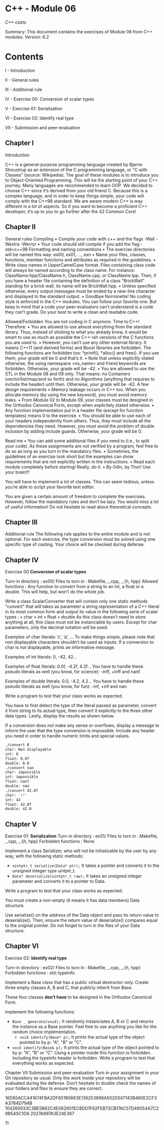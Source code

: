 # C++ - Module 06

_C++ casts_

Summary: This document contains the exercises of Module 06 from C++ modules.
Version: 6.2

# Contents

I - Introduction

II - General rules

III - Additional rule

IV - Exercise 00: Conversion of scalar types

V - Exercise 01: Serialization

VI - Exercise 02: Identify real type

VII - Submission and peer-evaluation

## Chapter I

Introduction

C++ is a general-purpose programming language created by Bjarne Stroustrup as an extension of the C programming language, or "C with Classes" (source: Wikipedia).
The goal of these modules is to introduce you to Object-Oriented Programming.
This will be the starting point of your C++ journey. Many languages are recommended to learn OOP. We decided to choose C++ since it’s derived from your old friend C.
Because this is a complex language, and in order to keep things simple, your code will comply with the C++98 standard.
We are aware modern C++ is way different in a lot of aspects. So if you want to become a proficient C++ developer, it’s up to you to go further after the 42 Common Core!

## Chapter II

General rules
Compiling
• Compile your code with c++ and the flags -Wall -Wextra -Werror
• Your code should still compile if you add the flag -std=c++98 Formatting and naming conventions
• The exercise directories will be named this way: ex00, ex01, ..., exn
• Name your files, classes, functions, member functions and attributes as required in the guidelines.
• Write class names in UpperCamelCase format. Files containing class code will always be named according to the class name. For instance:
ClassName.hpp/ClassName.h, ClassName.cpp, or ClassName.tpp. Then, if you have a header file containing the definition of a class "BrickWall" standing for a brick wall, its name will be BrickWall.hpp.
• Unless specified otherwise, every output messages must be ended by a new-line character and displayed to the standard output.
• Goodbye Norminette! No coding style is enforced in the C++ modules. You can follow your favorite one. But keep in mind that a code your peer-evaluators can’t understand is a code they can’t grade. Do your best to write a clean and readable code.

Allowed/Forbidden
You are not coding in C anymore. Time to C++! Therefore:
• You are allowed to use almost everything from the standard library. Thus, instead
of sticking to what you already know, it would be smart to use as much as possible
the C++-ish versions of the C functions you are used to.
• However, you can’t use any other external library. It means C++11 (and derived
forms) and Boost libraries are forbidden. The following functions are forbidden
too: *printf(), *alloc() and free(). If you use them, your grade will be 0 and
that’s it.
• Note that unless explicitly stated otherwise, the using namespace <ns_name> and friend keywords are forbidden. Otherwise, your grade will be -42.
• You are allowed to use the STL in the Module 08 and 09 only. That means: no Containers (vector/list/map/and so forth) and no Algorithms (anything that
requires to include the <algorithm> header) until then. Otherwise, your grade will be -42.
A few design requirements
• Memory leakage occurs in C++ too. When you allocate memory (by using the new
keyword), you must avoid memory leaks.
• From Module 02 to Module 09, your classes must be designed in the Orthodox
Canonical Form, except when explicitely stated otherwise.
• Any function implementation put in a header file (except for function templates) means 0 to the exercise.
• You should be able to use each of your headers independently from others. Thus, they must include all the dependencies they need. However, you must avoid the problem of double inclusion by adding include guards. Otherwise, your grade will be 0.

Read me
• You can add some additional files if you need to (i.e., to split your code). As these
assignments are not verified by a program, feel free to do so as long as you turn in
the mandatory files.
• Sometimes, the guidelines of an exercise look short but the examples can show
requirements that are not explicitly written in the instructions.
• Read each module completely before starting! Really, do it.
• By Odin, by Thor! Use your brain!!!

You will have to implement a lot of classes. This can seem tedious, unless you’re able to script your favorite text editor.

You are given a certain amount of freedom to complete the exercises. However, follow the mandatory rules and don’t be lazy. You would miss a lot of useful information! Do not hesitate to read about theoretical concepts.

## Chapter III

Additional rule
The following rule applies to the entire module and is not optional.
For each exercise, the type conversion must be solved using one specific type of casting.
Your choice will be checked during defense.

## Chapter IV

Exercise 00
**Conversion of scalar types**

Turn-in directory : ex00/
Files to turn in : Makefile, _.cpp, _.{h, hpp}
Allowed functions : Any function to convert from a string to an int, a float or a double. This will help, but won’t do the whole job.

Write a class ScalarConverter that will contain only one static methods "convert" that will takes as parameter a string representation of a C++ literal in its most common
form and output its value in the following serie of scalar types :
• char
• int
• float
• double
As this class doesn’t need to store anything at all, this class must not be instanciable by users.
Except for char parameters, only the decimal notation will be used.

Examples of char literals: ’c’, ’a’, ...
To make things simple, please note that non displayable characters shouldn’t be used as
inputs. If a conversion to char is not displayable, prints an informative message.

Examples of int literals: 0, -42, 42...

Examples of float literals: 0.0f, -4.2f, 4.2f...
You have to handle these pseudo literals as well (you know, for science): -inff, +inff and nanf.

Examples of double literals: 0.0, -4.2, 4.2...
You have to handle these pseudo literals as well (you know, for fun): -inf, +inf and nan.

Write a program to test that your class works as expected.

You have to first detect the type of the literal passed as parameter, convert it from string to its actual type, then convert it explicitly to the three other data types. Lastly, display the results as shown below.

If a conversion does not make any sense or overflows, display a message to inform the user that the type conversion is impossible. Include any header you need in order to
handle numeric limits and special values.

```bash
./convert 0
char: Non displayable
int: 0
float: 0.0f
double: 0.0
./convert nan
char: impossible
int: impossible
float: nanf
double: nan
./convert 42.0f
char: '\*'
int: 42
float: 42.0f
double: 42.0
```

## Chapter V

Exercise 01: **Serialization**
Turn-in directory : ex01/
Files to turn in : Makefile, _.cpp, _.{h, hpp}
Forbidden functions : None

Implement a class Serializer, who will not be initializable by the user by any way, with the following static methods:

- `uintptr_t serialize(Data* ptr);` It takes a pointer and converts it to the unsigned integer type uintptr_t.
- `Data* deserialize(uintptr_t raw);` It takes an unsigned integer parameter and converts it to a pointer to Data.

Write a program to test that your class works as expected.

You must create a non-empty (it means it has data members) Data structure.

Use serialize() on the address of the Data object and pass its return value to deserialize(). Then, ensure the return value of deserialize() compares equal to the
original pointer.
Do not forget to turn in the files of your Data structure.

## Chapter VI

Exercise 02:
**Identify real type**

Turn-in directory : ex02/
Files to turn in : Makefile, _.cpp, _.{h, hpp}
Forbidden functions : std::typeinfo

Implement a Base class that has a public virtual destructor only. Create three empty
classes A, B and C, that publicly inherit from Base.

These four classes **don’t have** to be designed in the Orthodox Canonical Form.

Implement the following functions:

- `Base _ generate(void);`
  It randomly instanciates A, B or C and returns the instance as a Base pointer. Feel free
  to use anything you like for the random choice implementation.
  - `void identify(Base* p);`
    It prints the actual type of the object pointed to by p: "A", "B" or "C".
- `void identify(Base& p);`
  It prints the actual type of the object pointed to by p: "A", "B" or "C". Using a pointer
  inside this function is forbidden.
  Including the typeinfo header is forbidden.
  Write a program to test that everything works as expected.

Chapter VII
Submission and peer-evaluation
Turn in your assignment in your Git repository as usual. Only the work inside your
repository will be evaluated during the defense. Don’t hesitate to double check the
names of your folders and files to ensure they are correct.

16D85ACC441674FBA2DF65190663E136253996A5020347143B460E2CF3A3784D794B
104265933C3BE5B62C4E062601EC8DD1F82FEB73CB17AC57D49054A7C29B5A5C1D8
2027A997A3E24E387

11

